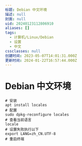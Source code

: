```yaml
---
标题: Debian 中文环境
描述: null
封面: null
uid: 20240123112806910
aliases: []
tags:
  - 计算机/Linux/Debian
  - 设置
  - 中文
cssclasses: null
创建时间: 2023-05-07T14:01:31.000Z
更新时间: 2024-01-22T16:57:44.000Z
---
```


# Debian 中文环境

```shell
# 安装
apt install locales
# 配置
sudo dpkg-reconfigure locales
# 查看当前语言
locale
# 设置失败执行以下
export LANG=zh_CN.UTF-8
# 重启终端
```
